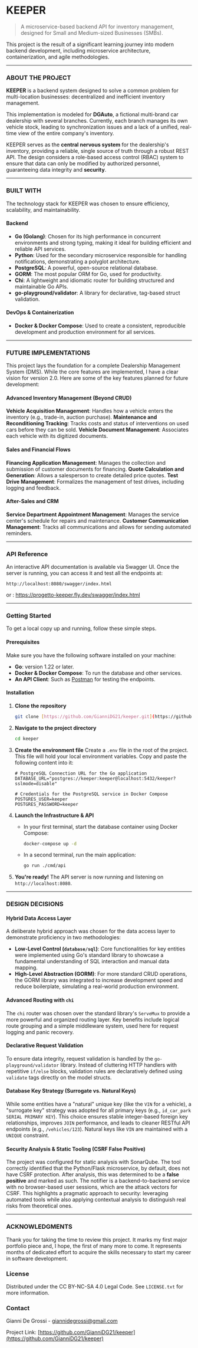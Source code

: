 # KEEPER

> A microservice-based backend API for inventory management, designed for Small and Medium-sized Businesses (SMBs).

This project is the result of a significant learning journey into modern backend development, including microservice architecture, containerization, and agile methodologies.

---

### ABOUT THE PROJECT

**KEEPER** is a backend system designed to solve a common problem for multi-location businesses: decentralized and inefficient inventory management.

This implementation is modeled for **DGAuto**, a fictional multi-brand car dealership with several branches. Currently, each branch manages its own vehicle stock, leading to synchronization issues and a lack of a unified, real-time view of the entire company's inventory.

KEEPER serves as the **central nervous system** for the dealership's inventory, providing a reliable, single source of truth through a robust REST API. The design considers a role-based access control (RBAC) system to ensure that data can only be modified by authorized personnel, guaranteeing data integrity and **security**.

---

### BUILT WITH

The technology stack for KEEPER was chosen to ensure efficiency, scalability, and maintainability.

#### Backend
* **Go (Golang)**: Chosen for its high performance in concurrent environments and strong typing, making it ideal for building efficient and reliable API services.
* **Python**: Used for the secondary microservice responsible for handling notifications, demonstrating a polyglot architecture.
* **PostgreSQL**: A powerful, open-source relational database.
* **GORM**: The most popular ORM for Go, used for productivity.
* **Chi**: A lightweight and idiomatic router for building structured and maintainable Go APIs.
* **go-playground/validator**: A library for declarative, tag-based struct validation.

#### DevOps & Containerization
* **Docker & Docker Compose**: Used to create a consistent, reproducible development and production environment for all services.

---

### FUTURE IMPLEMENTATIONS

This project lays the foundation for a complete Dealership Management System (DMS). While the core features are implemented, I have a clear vision for version 2.0. Here are some of the key features planned for future development:

#### Advanced Inventory Management (Beyond CRUD)
**Vehicle Acquisition Management**: Handles how a vehicle enters the inventory (e.g., trade-in, auction purchase).
**Maintenance and Reconditioning Tracking**: Tracks costs and status of interventions on used cars before they can be sold.
**Vehicle Document Management**: Associates each vehicle with its digitized documents.

#### Sales and Financial Flows
**Financing Application Management**: Manages the collection and submission of customer documents for financing.
**Quote Calculation and Generation**: Allows a salesperson to create detailed price quotes.
**Test Drive Management**: Formalizes the management of test drives, including logging and feedback.

#### After-Sales and CRM
**Service Department Appointment Management**: Manages the service center's schedule for repairs and maintenance.
**Customer Communication Management**: Tracks all communications and allows for sending automated reminders.

---

### API Reference

An interactive API documentation is available via Swagger UI. Once the server is running, you can access it and test all the endpoints at:

`http://localhost:8080/swagger/index.html`

or : https://progetto-keeper.fly.dev/swagger/index.html

---

### Getting Started

To get a local copy up and running, follow these simple steps.

#### Prerequisites

Make sure you have the following software installed on your machine:
* **Go**: version 1.22 or later.
* **Docker & Docker Compose**: To run the database and other services.
* **An API Client**: Such as [Postman](https://www.postman.com/) for testing the endpoints.

#### Installation

1.  **Clone the repository**
    ```sh
    git clone [https://github.com/GianniDG21/keeper.git](https://github.com/GianniDG21/keeper.git)
    ```

2.  **Navigate to the project directory**
    ```sh
    cd keeper
    ```

3.  **Create the environment file**
    Create a `.env` file in the root of the project. This file will hold your local environment variables. Copy and paste the following content into it:
    ```env
    # PostgreSQL Connection URL for the Go application
    DATABASE_URL="postgres://keeper:keeper@localhost:5432/keeper?sslmode=disable"

    # Credentials for the PostgreSQL service in Docker Compose
    POSTGRES_USER=keeper
    POSTGRES_PASSWORD=keeper
    ```

4.  **Launch the Infrastructure & API**
    * In your first terminal, start the database container using Docker Compose:
        ```sh
        docker-compose up -d
        ```
    * In a second terminal, run the main application:
        ```sh
        go run ./cmd/api
        ```

5.  **You're ready!** The API server is now running and listening on `http://localhost:8080`.

---

### DESIGN DECISIONS

#### Hybrid Data Access Layer
A deliberate hybrid approach was chosen for the data access layer to demonstrate proficiency in two methodologies:
- **Low-Level Control (`database/sql`)**: Core functionalities for key entities were implemented using Go's standard library to showcase a fundamental understanding of SQL interaction and manual data mapping.
- **High-Level Abstraction (GORM)**: For more standard CRUD operations, the GORM library was integrated to increase development speed and reduce boilerplate, simulating a real-world production environment.

#### Advanced Routing with `chi`
The `chi` router was chosen over the standard library's `ServeMux` to provide a more powerful and organized routing layer. Key benefits include logical route grouping and a simple middleware system, used here for request logging and panic recovery.

#### Declarative Request Validation
To ensure data integrity, request validation is handled by the `go-playground/validator` library. Instead of cluttering HTTP handlers with repetitive `if/else` blocks, validation rules are declaratively defined using `validate` tags directly on the model structs.

#### Database Key Strategy (Surrogate vs. Natural Keys)
While some entities have a "natural" unique key (like the `VIN` for a vehicle), a "surrogate key" strategy was adopted for all primary keys (e.g., `id_car_park SERIAL PRIMARY KEY`). This choice ensures stable integer-based foreign key relationships, improves `JOIN` performance, and leads to cleaner RESTful API endpoints (e.g., `/vehicles/123`). Natural keys like `VIN` are maintained with a `UNIQUE` constraint.

#### Security Analysis & Static Tooling (CSRF False Positive)
The project was configured for static analysis with SonarQube. The tool correctly identified that the Python/Flask microservice, by default, does not have CSRF protection. After analysis, this was determined to be a **false positive** and marked as such. The notifier is a backend-to-backend service with no browser-based user sessions, which are the attack vectors for CSRF. This highlights a pragmatic approach to security: leveraging automated tools while also applying contextual analysis to distinguish real risks from theoretical ones.

---

### ACKNOWLEDGMENTS

Thank you for taking the time to review this project. It marks my first major portfolio piece and, I hope, the first of many more to come. It represents months of dedicated effort to acquire the skills necessary to start my career in software development.

### License

Distributed under the CC BY-NC-SA 4.0 Legal Code. See `LICENSE.txt` for more information.

### Contact

Gianni De Grossi - giannidegrossi@gmail.com

Project Link: [https://github.com/GianniDG21/keeper](https://github.com/GianniDG21/keeper)